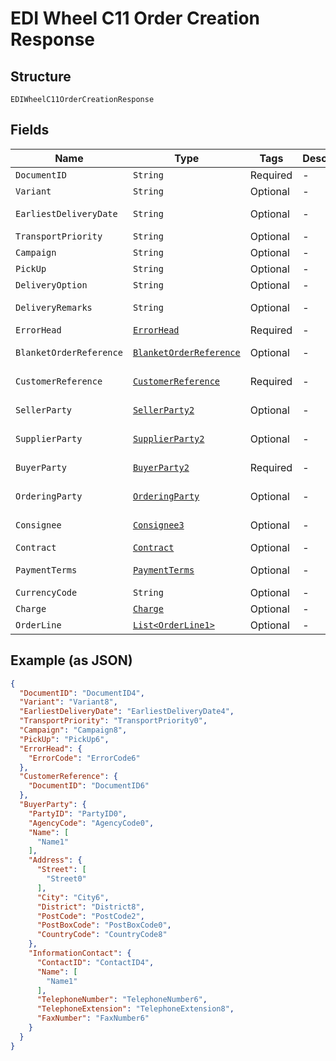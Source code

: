 
# EDI Wheel C11 Order Creation Response

## Structure

`EDIWheelC11OrderCreationResponse`

## Fields

| Name | Type | Tags | Description | Getter | Setter |
|  --- | --- | --- | --- | --- | --- |
| `DocumentID` | `String` | Required | - | String getDocumentID() | setDocumentID(String documentID) |
| `Variant` | `String` | Optional | - | String getVariant() | setVariant(String variant) |
| `EarliestDeliveryDate` | `String` | Optional | - | String getEarliestDeliveryDate() | setEarliestDeliveryDate(String earliestDeliveryDate) |
| `TransportPriority` | `String` | Optional | - | String getTransportPriority() | setTransportPriority(String transportPriority) |
| `Campaign` | `String` | Optional | - | String getCampaign() | setCampaign(String campaign) |
| `PickUp` | `String` | Optional | - | String getPickUp() | setPickUp(String pickUp) |
| `DeliveryOption` | `String` | Optional | - | String getDeliveryOption() | setDeliveryOption(String deliveryOption) |
| `DeliveryRemarks` | `String` | Optional | - | String getDeliveryRemarks() | setDeliveryRemarks(String deliveryRemarks) |
| `ErrorHead` | [`ErrorHead`](../../doc/models/error-head.md) | Required | - | ErrorHead getErrorHead() | setErrorHead(ErrorHead errorHead) |
| `BlanketOrderReference` | [`BlanketOrderReference`](../../doc/models/blanket-order-reference.md) | Optional | - | BlanketOrderReference getBlanketOrderReference() | setBlanketOrderReference(BlanketOrderReference blanketOrderReference) |
| `CustomerReference` | [`CustomerReference`](../../doc/models/customer-reference.md) | Required | - | CustomerReference getCustomerReference() | setCustomerReference(CustomerReference customerReference) |
| `SellerParty` | [`SellerParty2`](../../doc/models/seller-party-2.md) | Optional | - | SellerParty2 getSellerParty() | setSellerParty(SellerParty2 sellerParty) |
| `SupplierParty` | [`SupplierParty2`](../../doc/models/supplier-party-2.md) | Optional | - | SupplierParty2 getSupplierParty() | setSupplierParty(SupplierParty2 supplierParty) |
| `BuyerParty` | [`BuyerParty2`](../../doc/models/buyer-party-2.md) | Required | - | BuyerParty2 getBuyerParty() | setBuyerParty(BuyerParty2 buyerParty) |
| `OrderingParty` | [`OrderingParty`](../../doc/models/ordering-party.md) | Optional | - | OrderingParty getOrderingParty() | setOrderingParty(OrderingParty orderingParty) |
| `Consignee` | [`Consignee3`](../../doc/models/consignee-3.md) | Optional | - | Consignee3 getConsignee() | setConsignee(Consignee3 consignee) |
| `Contract` | [`Contract`](../../doc/models/contract.md) | Optional | - | Contract getContract() | setContract(Contract contract) |
| `PaymentTerms` | [`PaymentTerms`](../../doc/models/payment-terms.md) | Optional | - | PaymentTerms getPaymentTerms() | setPaymentTerms(PaymentTerms paymentTerms) |
| `CurrencyCode` | `String` | Optional | - | String getCurrencyCode() | setCurrencyCode(String currencyCode) |
| `Charge` | [`Charge`](../../doc/models/charge.md) | Optional | - | Charge getCharge() | setCharge(Charge charge) |
| `OrderLine` | [`List<OrderLine1>`](../../doc/models/order-line-1.md) | Optional | - | List<OrderLine1> getOrderLine() | setOrderLine(List<OrderLine1> orderLine) |

## Example (as JSON)

```json
{
  "DocumentID": "DocumentID4",
  "Variant": "Variant8",
  "EarliestDeliveryDate": "EarliestDeliveryDate4",
  "TransportPriority": "TransportPriority0",
  "Campaign": "Campaign8",
  "PickUp": "PickUp6",
  "ErrorHead": {
    "ErrorCode": "ErrorCode6"
  },
  "CustomerReference": {
    "DocumentID": "DocumentID6"
  },
  "BuyerParty": {
    "PartyID": "PartyID0",
    "AgencyCode": "AgencyCode0",
    "Name": [
      "Name1"
    ],
    "Address": {
      "Street": [
        "Street0"
      ],
      "City": "City6",
      "District": "District8",
      "PostCode": "PostCode2",
      "PostBoxCode": "PostBoxCode0",
      "CountryCode": "CountryCode8"
    },
    "InformationContact": {
      "ContactID": "ContactID4",
      "Name": [
        "Name1"
      ],
      "TelephoneNumber": "TelephoneNumber6",
      "TelephoneExtension": "TelephoneExtension8",
      "FaxNumber": "FaxNumber6"
    }
  }
}
```

